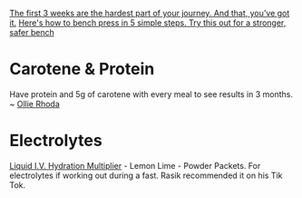 
[The first 3 weeks are the hardest part of your journey. And that, you’ve got it.](https://youtube.com/shorts/AoEauGNKtlo?feature=share) 
[Here's how to bench press in 5 simple steps. Try this out for a stronger, safer bench](https://www.facebook.com/reel/588363963228484?fs=e&s=TIeQ9V&mibextid=0NULKw)

# Carotene & Protein

Have protein and 5g of carotene with every meal to see results in 3 months. ~ [Ollie Rhoda](https://www.facebook.com/reel/2182116858843540?fs=e&s=TIeQ9V&mibextid=9imq16)

# Electrolytes

[Liquid I.V. Hydration Multiplier](https://a.co/d/4aUYqNL) - Lemon Lime - Powder Packets.  For electrolytes if working out during a fast. Rasik recommended it on his Tik Tok.
